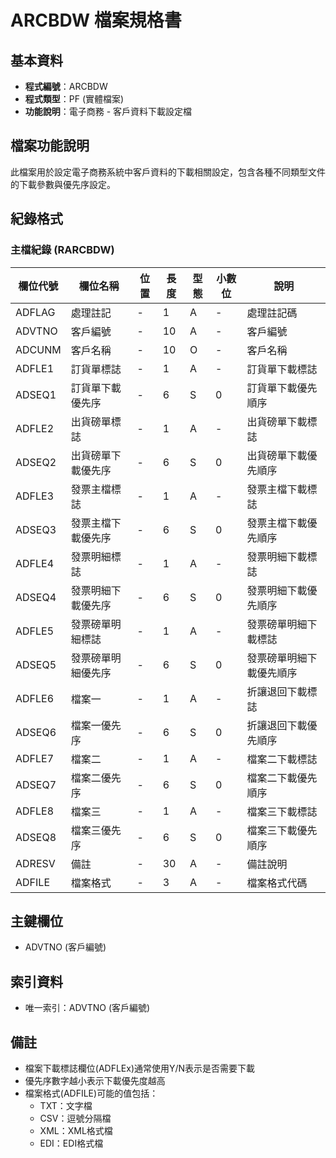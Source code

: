 # ARCBDW 檔案規格書

## 基本資料
* **程式編號**：ARCBDW
* **程式類型**：PF (實體檔案)
* **功能說明**：電子商務 - 客戶資料下載設定檔

## 檔案功能說明
此檔案用於設定電子商務系統中客戶資料的下載相關設定，包含各種不同類型文件的下載參數與優先序設定。

## 紀錄格式

### 主檔紀錄 (RARCBDW)
| 欄位代號 | 欄位名稱 | 位置 | 長度 | 型態 | 小數位 | 說明 |
|----------|----------|------|------|------|--------|------|
| ADFLAG | 處理註記 | - | 1 | A | - | 處理註記碼 |
| ADVTNO | 客戶編號 | - | 10 | A | - | 客戶編號 |
| ADCUNM | 客戶名稱 | - | 10 | O | - | 客戶名稱 |
| ADFLE1 | 訂貨單標誌 | - | 1 | A | - | 訂貨單下載標誌 |
| ADSEQ1 | 訂貨單下載優先序 | - | 6 | S | 0 | 訂貨單下載優先順序 |
| ADFLE2 | 出貨磅單標誌 | - | 1 | A | - | 出貨磅單下載標誌 |
| ADSEQ2 | 出貨磅單下載優先序 | - | 6 | S | 0 | 出貨磅單下載優先順序 |
| ADFLE3 | 發票主檔標誌 | - | 1 | A | - | 發票主檔下載標誌 |
| ADSEQ3 | 發票主檔下載優先序 | - | 6 | S | 0 | 發票主檔下載優先順序 |
| ADFLE4 | 發票明細標誌 | - | 1 | A | - | 發票明細下載標誌 |
| ADSEQ4 | 發票明細下載優先序 | - | 6 | S | 0 | 發票明細下載優先順序 |
| ADFLE5 | 發票磅單明細標誌 | - | 1 | A | - | 發票磅單明細下載標誌 |
| ADSEQ5 | 發票磅單明細優先序 | - | 6 | S | 0 | 發票磅單明細下載優先順序 |
| ADFLE6 | 檔案一 | - | 1 | A | - | 折讓退回下載標誌 |
| ADSEQ6 | 檔案一優先序 | - | 6 | S | 0 | 折讓退回下載優先順序 |
| ADFLE7 | 檔案二 | - | 1 | A | - | 檔案二下載標誌 |
| ADSEQ7 | 檔案二優先序 | - | 6 | S | 0 | 檔案二下載優先順序 |
| ADFLE8 | 檔案三 | - | 1 | A | - | 檔案三下載標誌 |
| ADSEQ8 | 檔案三優先序 | - | 6 | S | 0 | 檔案三下載優先順序 |
| ADRESV | 備註 | - | 30 | A | - | 備註說明 |
| ADFILE | 檔案格式 | - | 3 | A | - | 檔案格式代碼 |

## 主鍵欄位
* ADVTNO (客戶編號)

## 索引資料
* 唯一索引：ADVTNO (客戶編號)

## 備註
* 檔案下載標誌欄位(ADFLEx)通常使用Y/N表示是否需要下載
* 優先序數字越小表示下載優先度越高
* 檔案格式(ADFILE)可能的值包括：
  - TXT：文字檔
  - CSV：逗號分隔檔
  - XML：XML格式檔
  - EDI：EDI格式檔 